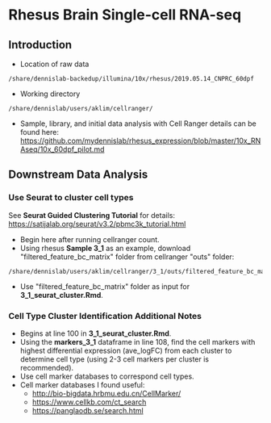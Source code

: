 # Rhesus Brain Single-cell RNA-seq

## Introduction
* Location of raw data
```
/share/dennislab-backedup/illumina/10x/rhesus/2019.05.14_CNPRC_60dpf
```
* Working directory
```
/share/dennislab/users/aklim/cellranger/
```
* Sample, library, and initial data analysis with Cell Ranger details can be found here:
https://github.com/mydennislab/rhesus_expression/blob/master/10x_RNAseq/10x_60dpf_pilot.md

## Downstream Data Analysis

### Use Seurat to cluster cell types
See **Seurat Guided Clustering Tutorial** for details:
https://satijalab.org/seurat/v3.2/pbmc3k_tutorial.html

* Begin here after running cellranger count.
* Using rhesus **Sample 3_1** as an example, download "filtered_feature_bc_matrix" folder from cellranger "outs" folder:
```
/share/dennislab/users/aklim/cellranger/3_1/outs/filtered_feature_bc_matrix/
```
* Use "filtered_feature_bc_matrix" folder as input for **3_1_seurat_cluster.Rmd**.

### Cell Type Cluster Identification Additional Notes
* Begins at line 100 in **3_1_seurat_cluster.Rmd**.
* Using the **markers_3_1** dataframe in line 108, find the cell markers with highest differential expression (ave_logFC) from each cluster to determine cell type (using 2-3 cell markers per cluster is recommended).
* Use cell marker databases to correspond cell types.
* Cell marker databases I found useful:
  * http://bio-bigdata.hrbmu.edu.cn/CellMarker/
  * https://www.cellkb.com/ct_search
  * https://panglaodb.se/search.html
